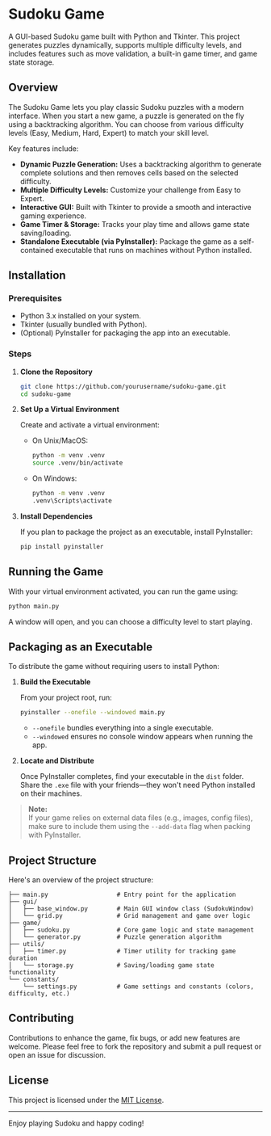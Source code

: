 # Sudoku Game

A GUI-based Sudoku game built with Python and Tkinter. This project generates puzzles dynamically, supports multiple difficulty levels, and includes features such as move validation, a built-in game timer, and game state storage.

## Overview

The Sudoku Game lets you play classic Sudoku puzzles with a modern interface. When you start a new game, a puzzle is generated on the fly using a backtracking algorithm. You can choose from various difficulty levels (Easy, Medium, Hard, Expert) to match your skill level.

Key features include:

- **Dynamic Puzzle Generation:** Uses a backtracking algorithm to generate complete solutions and then removes cells based on the selected difficulty.
- **Multiple Difficulty Levels:** Customize your challenge from Easy to Expert.
- **Interactive GUI:** Built with Tkinter to provide a smooth and interactive gaming experience.
- **Game Timer & Storage:** Tracks your play time and allows game state saving/loading.
- **Standalone Executable (via PyInstaller):** Package the game as a self-contained executable that runs on machines without Python installed.

## Installation

### Prerequisites

- Python 3.x installed on your system.
- Tkinter (usually bundled with Python).
- (Optional) PyInstaller for packaging the app into an executable.

### Steps

1. **Clone the Repository**

   ```bash
   git clone https://github.com/yourusername/sudoku-game.git
   cd sudoku-game
   ```

2. **Set Up a Virtual Environment**

   Create and activate a virtual environment:

   - On Unix/MacOS:
     ```bash
     python -m venv .venv
     source .venv/bin/activate
     ```
   - On Windows:
     ```bash
     python -m venv .venv
     .venv\Scripts\activate
     ```

3. **Install Dependencies**

   If you plan to package the project as an executable, install PyInstaller:

   ```bash
   pip install pyinstaller
   ```

## Running the Game

With your virtual environment activated, you can run the game using:

```bash
python main.py
```

A window will open, and you can choose a difficulty level to start playing.

## Packaging as an Executable

To distribute the game without requiring users to install Python:

1. **Build the Executable**

   From your project root, run:

   ```bash
   pyinstaller --onefile --windowed main.py
   ```

   - `--onefile` bundles everything into a single executable.
   - `--windowed` ensures no console window appears when running the app.

2. **Locate and Distribute**

   Once PyInstaller completes, find your executable in the `dist` folder. Share the `.exe` file with your friends—they won't need Python installed on their machines.

> **Note:**  
> If your game relies on external data files (e.g., images, config files), make sure to include them using the `--add-data` flag when packing with PyInstaller.

## Project Structure

Here's an overview of the project structure:

```
├── main.py                   # Entry point for the application
├── gui/
│   ├── base_window.py        # Main GUI window class (SudokuWindow)
│   └── grid.py               # Grid management and game over logic
├── game/
│   ├── sudoku.py             # Core game logic and state management
│   └── generator.py          # Puzzle generation algorithm
├── utils/
│   ├── timer.py              # Timer utility for tracking game duration
│   └── storage.py            # Saving/loading game state functionality
└── constants/
    └── settings.py           # Game settings and constants (colors, difficulty, etc.)
```

## Contributing

Contributions to enhance the game, fix bugs, or add new features are welcome. Please feel free to fork the repository and submit a pull request or open an issue for discussion.

## License

This project is licensed under the [MIT License](LICENSE).

---

Enjoy playing Sudoku and happy coding!
